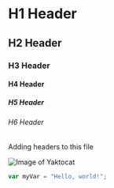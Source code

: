 # H1 Header
## H2 Header
### H3 Header
#### H4 Header
##### H5 Header
###### H6 Header
Adding headers to this file

![Image of Yaktocat](https://octodex.github.com/images/yaktocat.png)

``` javascript
var myVar = "Hello, world!";
```
